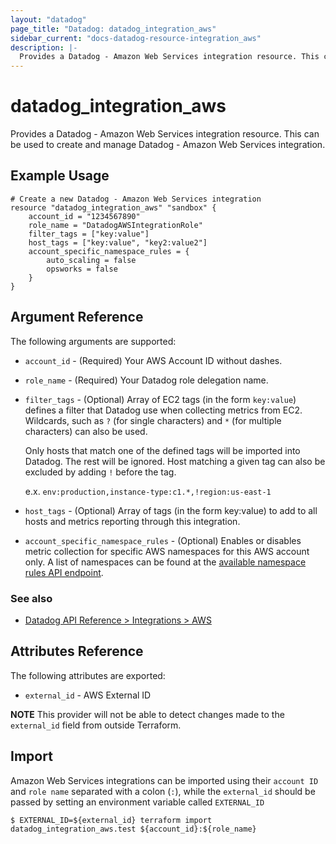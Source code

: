 ```yaml
---
layout: "datadog"
page_title: "Datadog: datadog_integration_aws"
sidebar_current: "docs-datadog-resource-integration_aws"
description: |-
  Provides a Datadog - Amazon Web Services integration resource. This can be used to create and manage the integrations.
---
```


# datadog_integration_aws

Provides a Datadog - Amazon Web Services integration resource. This can be used to create and manage Datadog - Amazon Web Services integration.

## Example Usage

```hcl
# Create a new Datadog - Amazon Web Services integration
resource "datadog_integration_aws" "sandbox" {
    account_id = "1234567890"
    role_name = "DatadogAWSIntegrationRole"
    filter_tags = ["key:value"]
    host_tags = ["key:value", "key2:value2"]
    account_specific_namespace_rules = {
        auto_scaling = false
        opsworks = false
    }
}
```

## Argument Reference

The following arguments are supported:

* `account_id` - (Required) Your AWS Account ID without dashes.
* `role_name` - (Required) Your Datadog role delegation name.
* `filter_tags` - (Optional) Array of EC2 tags (in the form `key:value`) defines a filter that Datadog use when collecting metrics from EC2. Wildcards, such as `?` (for single characters) and `*` (for multiple characters) can also be used.

  Only hosts that match one of the defined tags will be imported into Datadog. The rest will be ignored. Host matching a given tag can also be excluded by adding `!` before the tag.

  e.x. `env:production,instance-type:c1.*,!region:us-east-1`

* `host_tags` - (Optional) Array of tags (in the form key:value) to add to all hosts and metrics reporting through this integration.
* `account_specific_namespace_rules` - (Optional) Enables or disables metric collection for specific AWS namespaces for this AWS account only. A list of namespaces can be found at the [available namespace rules API endpoint](https://docs.datadoghq.com/api/v1/aws-integration/#list-namespace-rules).

### See also
* [Datadog API Reference > Integrations > AWS](https://docs.datadoghq.com/api/v1/aws-integration/)

## Attributes Reference

The following attributes are exported:

* `external_id` - AWS External ID

**NOTE** This provider will not be able to detect changes made to the `external_id` field from outside Terraform. 

## Import

Amazon Web Services integrations can be imported using their `account ID` and `role name` separated with a colon (`:`), while the `external_id` should be passed by setting an environment variable called `EXTERNAL_ID`

```
$ EXTERNAL_ID=${external_id} terraform import datadog_integration_aws.test ${account_id}:${role_name}
```
